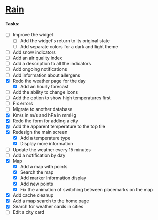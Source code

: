 # [Rain](https://github.com/darkmoonight/Rain)

#### **Tasks:**

- [ ]  Improve the widget
	- [ ] Add the widget's return to its original state
	- [ ] Add separate colors for a dark and light theme
- [ ] Add snow indicators
- [ ] Add an air quality index
- [ ] Add a description to all the indicators
- [ ] Add ongoing notifications
- [ ] Add information about allergens
- [x] Redo the weather page for the day
	- [x] Add an hourly forecast
- [ ] Add the ability to change icons
- [ ] Add the option to show high temperatures first
- [ ] Fix errors
- [ ] Migrate to another database
- [x] Km/s in m/s and hPa in mmHg
- [x] Redo the form for adding a city
- [x] Add the apparent temperature to the top tile
- [x] Redesign the main screen
	- [x] Add a temperature type
	- [x] Display more information
- [ ] Update the weather every 15 minutes
- [ ] Add a notification by day
- [x] Map
	- [x] Add a map with points
	- [x] Search the map
	- [x] Add marker Information display
	- [x] Add new points
	- [x] Fix the animation of switching between placemarks on the map
- [x] Add cache cleanup
- [x] Add a map search to the home page
- [x] Search for weather cards in cities
- [ ] Edit a city card